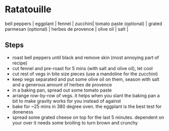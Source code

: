 # Ratatouille

bell peppers |
eggplant |
fennel |
zucchini|
tomato paste (optional) |
grated parmesan (optional) |
herbes de provence |
olive oil |
salt |

## Steps
- roast bell peppers until black and remove skin (most annoying part of recipe)
- cut fennel and pre-roast for 5 mins (with salt and olive oil), let cool 
- cut rest of vegs in bite size pieces (use a mandoline for the zucchini)
- keep vegs separated and put some olive oil on them, season with salt and a generous amount of herbes de provence
- in a baking pan, spread out some tomato paste
- arrange row-by-row of vegs. it helps when you slant the baking pan a bit to make gravity works for you instead of against
- bake for ~25 mins in 380 degree oven. the eggplant is the best test for doneness
- spread some grated cheese on top for the last 5 minutes. dependent on your over it needs some broiling to turn brown and crunchy 
